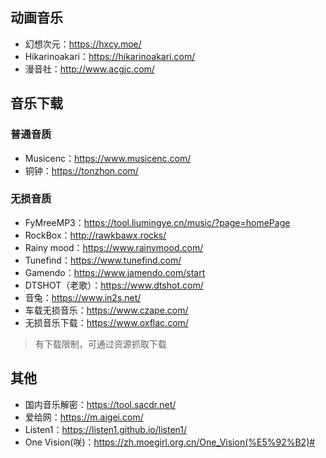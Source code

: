 ## 动画音乐
- 幻想次元：<https://hxcy.moe/>
- Hikarinoakari：<https://hikarinoakari.com/>
- 漫音社：<http://www.acgjc.com/>
## 音乐下载
### 普通音质
- Musicenc：<https://www.musicenc.com/>
- 铜钟：<https://tonzhon.com/>

### 无损音质
-  FyMreeMP3：<https://tool.liumingye.cn/music/?page=homePage>
- RockBox：<http://rawkbawx.rocks/>
- Rainy mood：<https://www.rainymood.com/>
- Tunefind：<https://www.tunefind.com/>
- Gamendo：<https://www.jamendo.com/start>
- DTSHOT（老歌）：<https://www.dtshot.com/>
- 音兔：<https://www.in2s.net/>
- 车载无损音乐：<https://www.czape.com/>
- 无损音乐下载：<https://www.oxflac.com/>
> 有下载限制，可通过资源抓取下载

## 其他
- 国内音乐解密：<https://tool.sacdr.net/>
- 爱给网：<https://m.aigei.com/>
- Listen1：<https://listen1.github.io/listen1/>
- One Vision(咲)：<https://zh.moegirl.org.cn/One_Vision(%E5%92%B2)#>
